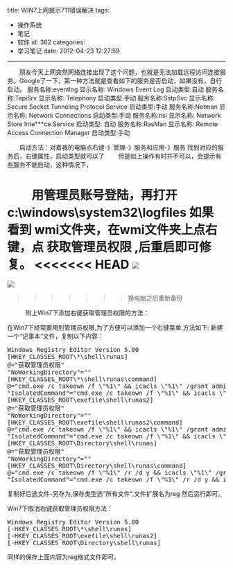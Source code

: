 title: WIN7上网提示711错误解决
tags:
  - 操作系统
  - 笔记
  - 软件
id: 362
categories:
  - 学习笔记
date: 2012-04-23 12:27:59
---

　　朋友今天上网突然网络连接出现了这个问题，也就是无法加载远程访问连接服务。Google了一下，第一种方法就是查看如下的服务是否启动，如果没有，自行启动。
服务名称:eventlog 显示名称: Windows Event Log 启动类型:自动
服务名称:TapiSrv 显示名称: Telephony 启动类型:手动
服务名称:SstpSvc 显示名称: Secure Socket Tunneling Protocol Service 启动类型:手动
服务名称:Netman 显示名称: Network Connections 启动类型:手动
服务名称:nsi 显示名称: Network Store Inte***ce Service 启动类型: 自动
服务名称:RasMan 显示名称: Remote Access Connection Manager 启动类型:手动

　　启动方法：对着我的电脑点右键-》管理-》服务和应用-》服务 找到对应的服务后，右键属性，启动类型就可以了
　　但是如上操作有时并不可以，会提示有些服务不能启动，这种情况下，

　　用管理员账号登陆，再打开 c:\windows\system32\logfiles 如果看到 wmi文件夹，在wmi文件夹上点右键，点 获取管理员权限 ,后重启即可修复。
<<<<<<< HEAD
[![]({{BASE_PATH}}/images/8c81734100537494754fe25960feac29d5d469fc.jpg)](http://leaverimage.b0.upaiyun.com/20868_o.jpg)
=======
[![](/images/8c81734100537494754fe25960feac29d5d469fc.jpg)](http://leaverimage.b0.upaiyun.com/20868_o.jpg)
>>>>>>> 换电脑之后重新备份

　　　附上Win7下添加右键获取管理员权限的方法：

在Win7下经常要用到管理员权限,为了方便可以添加一个右键菜单,方法如下:
新建一个“记事本”文件，复制以下内容：
<pre lang="c">
Windows Registry Editor Version 5.00
[HKEY_CLASSES_ROOT\*\shell\runas]
@="获取管理员权限"
"NoWorkingDirectory"=""
[HKEY_CLASSES_ROOT\*\shell\runas\command]
@="cmd.exe /c takeown /f \"%1\" && icacls \"%1\" /grant administrators:F"
"IsolatedCommand"="cmd.exe /c takeown /f \"%1\" && icacls \"%1\" /grant administrators:F"
[HKEY_CLASSES_ROOT\exefile\shell\runas2]
@="获取管理员权限"
"NoWorkingDirectory"=""
[HKEY_CLASSES_ROOT\exefile\shell\runas2\command]
@="cmd.exe /c takeown /f \"%1\" && icacls \"%1\" /grant administrators:F"
"IsolatedCommand"="cmd.exe /c takeown /f \"%1\" && icacls \"%1\" /grant administrators:F"
[HKEY_CLASSES_ROOT\Directory\shell\runas]
@="获取管理员权限"
"NoWorkingDirectory"=""
[HKEY_CLASSES_ROOT\Directory\shell\runas\command]
@="cmd.exe /c takeown /f \"%1\" /r /d y && icacls \"%1\" /grant administrators:F /t"
"IsolatedCommand"="cmd.exe /c takeown /f \"%1\" /r /d y && icacls \"%1\" /grant administrators:F /t"
</pre>
复制好后选文件-另存为,保存类型选"所有文件",文件扩展名为reg 然后运行即可。

Win7下取消右键获取管理员权限方法：
<pre lang="c">
Windows Registry Editor Version 5.00
[-HKEY_CLASSES_ROOT\*\shell\runas]
[-HKEY_CLASSES_ROOT\exefile\shell\runas2]
[-HKEY_CLASSES_ROOT\Directory\shell\runas]
</pre>
同样的保存上面内容为reg格式文件即可。